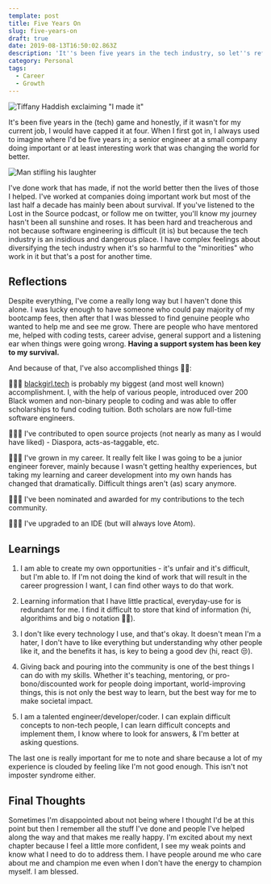 ```yaml
---
template: post
title: Five Years On
slug: five-years-on
draft: true
date: 2019-08-13T16:50:02.863Z
description: 'It''s been five years in the tech industry, so let''s reflect!'
category: Personal
tags:
  - Career
  - Growth
---
```

![Tiffany Haddish exclaiming "I made it"](https://media.giphy.com/media/877CH47AxmFkAadY6Z/giphy.gif)

It's been five years in the (tech) game and honestly, if it wasn't for my current job, I would have capped it at four. When I first got in, I always used to imagine where I'd be five years in; a senior engineer at a small company doing important or at least interesting work that was changing the world for better.

![Man stifling his laughter](https://media.giphy.com/media/fBG7UnBi7QtePFHEnk/giphy.gif)

I've done work that has made, if not the world better then the lives of those I helped. I've worked at companies doing important work but most of the last half a decade has mainly been about survival. If you've listened to the Lost in the Source podcast, or follow me on twitter, you'll know my journey hasn't been all sunshine and roses. It has been hard and treacherous and not because software engineering is difficult (it is) but because the tech industry is an insidious and dangerous place. I have complex feelings about diversifying the tech industry when it's so harmful to the "minorities" who work in it but that's a post for another time.

Reflections 
-

Despite everything, I've come a really long way but I haven't done this alone. I was lucky enough to have someone who could pay majority of my bootcamp fees, then after that I was blessed to find genuine people who wanted to help me and see me grow. There are people who have mentored me, helped with coding tests, career advise, general support and a listening ear when things were going wrong. **Having a support system has been key to my survival.**

And because of that, I've also accomplished things 💅🏾:

👩🏾‍💻 [blackgirl.tech](https://blackgirl.tech) is probably my biggest (and most well known) accomplishment. I, with the help of various people, introduced over 200 Black women and non-binary people to coding and was able to offer scholarships to fund coding tuition. Both scholars are now full-time software engineers.

👩🏾‍💻 I've contributed to open source projects (not nearly as many as I would have liked) - Diaspora, acts-as-taggable, etc.

👩🏾‍💻 I've grown in my career. It really felt like I was going to be a junior engineer forever, mainly because I wasn't getting healthy experiences, but taking my learning and career development into my own hands has changed that dramatically. Difficult things aren't (as) scary anymore.

👩🏾‍💻 I've been nominated and awarded for my contributions to the tech community.

👩🏾‍💻 I've upgraded to an IDE (but will always love Atom).

Learnings
-

1. I am able to create my own opportunities - it's unfair and it's difficult, but I'm able to. If I'm not doing the kind of work that will result in the career progression I want, I can find other ways to do that work.

2. Learning information that I have little practical, everyday-use for is redundant for me. I find it difficult to store that kind of information (hi, algorithims and big o notation 👋🏾).

3. I don't like every technology I use, and that's okay. It doesn't mean I'm a hater, I don't have to like everything but understanding why other people like it, and the benefits it has, is key to being a good dev (hi, react 😒).

4. Giving back and pouring into the community is one of the best things I can do with my skills. Whether it's teaching, mentoring, or pro-bono/discounted work for people doing important, world-improving things, this is not only the best way to learn, but the best way for me to make societal impact.

5. I am a talented engineer/developer/coder. I can explain difficult concepts to non-tech people, I can learn difficult concepts and implement them, I know where to look for answers, & I'm better at asking questions.

The last one is really important for me to note and share because a lot of my experience is clouded by feeling like I'm not good enough. This isn't not imposter syndrome either.

Final Thoughts
-
Sometimes I'm disappointed about not being where I thought I'd be at this point but then I remember all the stuff I've done and people I've helped along the way and that makes me really happy. I'm excited about my next chapter because I feel a little more confident, I see my weak points and know what I need to do to address them. I have people around me who care about me and champion me even when I don't have the energy to champion myself. I am blessed.
